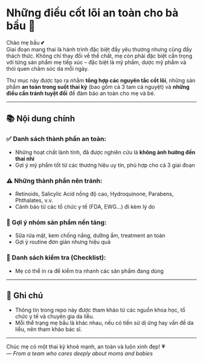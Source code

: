 # Những điều cốt lõi an toàn cho bà bầu 🤰

Chào mẹ bầu 💕  
Giai đoạn mang thai là hành trình đặc biệt đầy yêu thương nhưng cũng đầy thách thức. Không chỉ thay đổi về thể chất, mẹ còn phải đặc biệt cẩn trọng với từng sản phẩm mẹ tiếp xúc – đặc biệt là mỹ phẩm, dược mỹ phẩm và thói quen chăm sóc da mỗi ngày.

Thư mục này được tạo ra nhằm **tổng hợp các nguyên tắc cốt lõi**, những sản phẩm **an toàn trong suốt thai kỳ** (bao gồm cả 3 tam cá nguyệt) và **những điều cần tránh tuyệt đối** để đảm bảo an toàn cho mẹ và bé.

---

## 📚 Nội dung chính

### ✅ Danh sách thành phần an toàn:
- Những hoạt chất lành tính, đã được nghiên cứu là **không ảnh hưởng đến thai nhi**
- Gợi ý mỹ phẩm tốt từ các thương hiệu uy tín, phù hợp cho cả 3 giai đoạn

### ⚠️ Những thành phần nên tránh:
- Retinoids, Salicylic Acid nồng độ cao, Hydroquinone, Parabens, Phthalates, v.v.
- Cảnh báo từ các tổ chức y tế (FDA, EWG...) đi kèm lý do

### 🧴 Gợi ý nhóm sản phẩm nền tảng:
- Sữa rửa mặt, kem chống nắng, dưỡng ẩm, treatment an toàn
- Gợi ý routine đơn giản nhưng hiệu quả

### 📝 Danh sách kiểm tra (Checklist):
- Mẹ có thể in ra để kiểm tra nhanh các sản phẩm đang dùng

---

## 📌 Ghi chú

- Thông tin trong repo này được tham khảo từ các nguồn khoa học, tổ chức y tế và chuyên gia da liễu.
- Mỗi thể trạng mẹ bầu là khác nhau, nếu có tiền sử dị ứng hay vấn đề da liễu, nên tham khảo bác sĩ.

---

Chúc mẹ có một thai kỳ khoẻ mạnh, an toàn và luôn xinh đẹp! 💗  
_— From a team who cares deeply about moms and babies_

